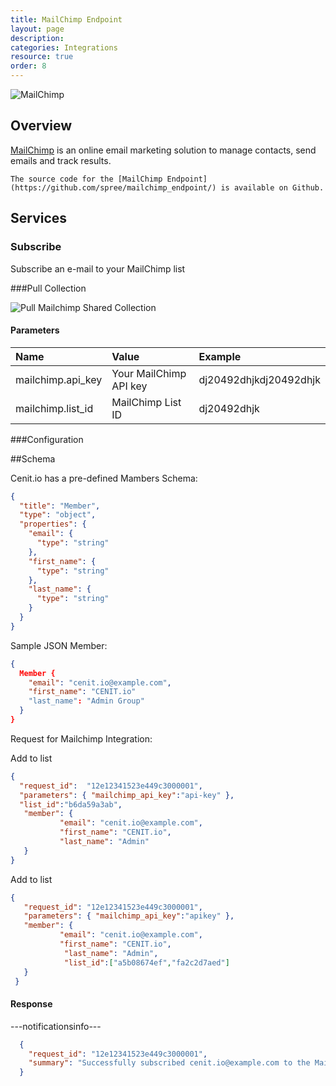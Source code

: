 ```yaml
---
title: MailChimp Endpoint
layout: page
description:
categories: Integrations
resource: true
order: 8
---
```


![MailChimp](/img/integrations/mailchimp.png)

## Overview

[MailChimp](http://www.mailchimp.com/) is an online email marketing solution to manage contacts, send emails and track results. 

```
The source code for the [MailChimp Endpoint](https://github.com/spree/mailchimp_endpoint/) is available on Github.
```
## Services

### Subscribe

Subscribe an e-mail to your MailChimp list

###Pull Collection

![Pull Mailchimp Shared Collection](/img/integrations/mailchimp/mailchimp_config.jpg)

#### Parameters

| Name | Value | Example |
| :----| :-----| :------ |
| mailchimp.api_key | Your MailChimp API key | dj20492dhjkdj20492dhjk |
| mailchimp.list_id | MailChimp List ID | dj20492dhjk |

###Configuration

##Schema

Cenit.io has a pre-defined Mambers Schema:

```json
{
  "title": "Member",
  "type": "object",
  "properties": {
    "email": {
      "type": "string"
    },
    "first_name": {
      "type": "string"
    },
    "last_name": {
      "type": "string"
    }
  }
}
```

Sample JSON Member:

```json
{
  Member {
    "email": "cenit.io@example.com",
    "first_name": "CENIT.io"
    "last_name": "Admin Group"
  }
}
```

Request for Mailchimp Integration:

Add to list

```json
{
  "request_id":  "12e12341523e449c3000001", 
  "parameters": { "mailchimp_api_key":"api-key" }, 
  "list_id":"b6da59a3ab", 
   "member": { 
           "email": "cenit.io@example.com", 
           "first_name": "CENIT.io", 
           "last_name": "Admin" 
   } 
}
```

Add to list

```json
{
   "request_id": "12e12341523e449c3000001", 
   "parameters": { "mailchimp_api_key":"apikey" }, 
   "member": { 
           "email": "cenit.io@example.com", 
           "first_name": "CENIT.io", 
            "last_name": "Admin",
            "list_id":["a5b08674ef","fa2c2d7aed"]
   } 
 }
```
#### Response

---notificationsinfo---

```json
  {
    "request_id": "12e12341523e449c3000001",
    "summary": "Successfully subscribed cenit.io@example.com to the MailChimp list(s)"
  }
```
